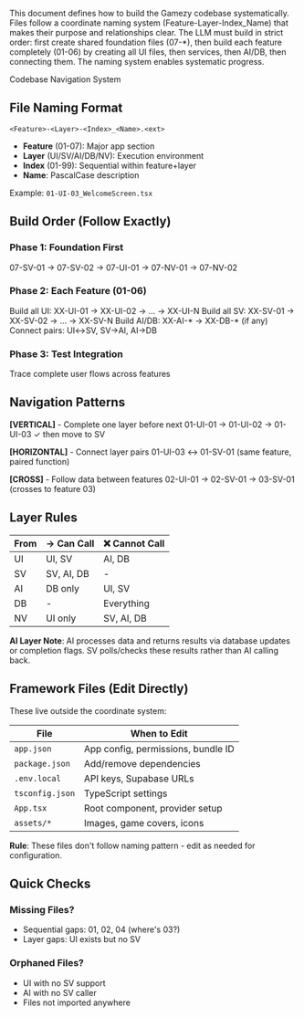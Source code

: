 This document defines how to build the Gamezy codebase systematically. Files follow a coordinate naming system (Feature-Layer-Index_Name) that makes their purpose and relationships clear. The LLM must build in strict order: first create shared foundation files (07-*), then build each feature completely (01-06) by creating all UI files, then services, then AI/DB, then connecting them. The naming system enables systematic progress.

Codebase Navigation System

## File Naming Format
`<Feature>-<Layer>-<Index>_<Name>.<ext>`

- **Feature** (01-07): Major app section
- **Layer** (UI/SV/AI/DB/NV): Execution environment  
- **Index** (01-99): Sequential within feature+layer
- **Name**: PascalCase description

Example: `01-UI-03_WelcomeScreen.tsx`

## Build Order (Follow Exactly)

### Phase 1: Foundation First
07-SV-01 → 07-SV-02 → 07-UI-01 → 07-NV-01 → 07-NV-02

### Phase 2: Each Feature (01-06)

Build all UI:     XX-UI-01 → XX-UI-02 → ... → XX-UI-N
Build all SV:     XX-SV-01 → XX-SV-02 → ... → XX-SV-N
Build AI/DB:      XX-AI-* → XX-DB-* (if any)
Connect pairs:    UI↔SV, SV→AI, AI→DB


### Phase 3: Test Integration
Trace complete user flows across features

## Navigation Patterns

**[VERTICAL]** - Complete one layer before next
01-UI-01 → 01-UI-02 → 01-UI-03 ✓ then move to SV

**[HORIZONTAL]** - Connect layer pairs
01-UI-03 ↔ 01-SV-01 (same feature, paired function)

**[CROSS]** - Follow data between features
02-UI-01 → 02-SV-01 → 03-SV-01 (crosses to feature 03)

## Layer Rules

| From | → Can Call | ❌ Cannot Call |
|------|------------|----------------|
| UI   | UI, SV     | AI, DB         |
| SV   | SV, AI, DB | -              |
| AI   | DB only    | UI, SV         |
| DB   | -          | Everything     |
| NV   | UI only    | SV, AI, DB     |

**AI Layer Note**: AI processes data and returns results via database updates or completion flags. SV polls/checks these results rather than AI calling back.

## Framework Files (Edit Directly)

These live outside the coordinate system:

| File | When to Edit |
|------|--------------|
| `app.json` | App config, permissions, bundle ID |
| `package.json` | Add/remove dependencies |
| `.env.local` | API keys, Supabase URLs |
| `tsconfig.json` | TypeScript settings |
| `App.tsx` | Root component, provider setup |
| `assets/*` | Images, game covers, icons |

**Rule**: These files don't follow naming pattern - edit as needed for configuration.

## Quick Checks

### Missing Files?
- Sequential gaps: 01, 02, 04 (where's 03?)
- Layer gaps: UI exists but no SV

### Orphaned Files?
- UI with no SV support
- AI with no SV caller
- Files not imported anywhere